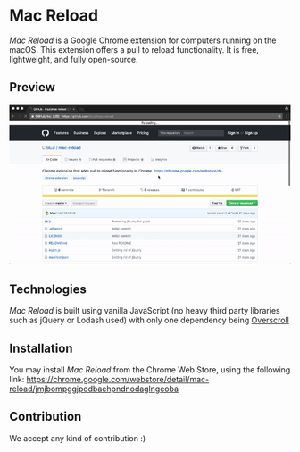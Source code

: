 # Mac Reload
*Mac Reload* is a Google Chrome extension for computers running on the macOS. This extension offers a pull to reload functionality. It is free, lightweight, and fully open-source.

## Preview
![](preview.gif)

## Technologies
*Mac Reload* is built using vanilla JavaScript (no heavy third party libraries such as jQuery or Lodash used) with only one dependency being [Overscroll](https://github.com/bluzi/overscroll)

## Installation
You may install *Mac Reload* from the Chrome Web Store, using the following link: https://chrome.google.com/webstore/detail/mac-reload/jmjbompggjpodbaehpndnodaglngeoba

## Contribution
We accept any kind of contribution :) 
